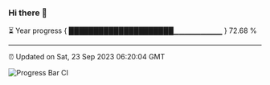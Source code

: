 ### Hi there 👋

⏳ Year progress { █████████████████████▁▁▁▁▁▁▁▁▁ } 72.68 %

---

⏰ Updated on Sat, 23 Sep 2023 06:20:04 GMT

![Progress Bar CI](https://github.com/ZhaoGui/ZhaoGui/workflows/Progress%20Bar%20CI/badge.svg)
